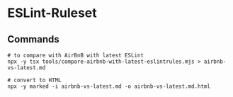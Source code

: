 # ESLint-Ruleset

## Commands

```shell
# to compare with AirBnB with latest ESLint
npx -y tsx tools/compare-airbnb-with-latest-eslintrules.mjs > airbnb-vs-latest.md

# convert to HTML
npx -y marked -i airbnb-vs-latest.md -o airbnb-vs-latest.md.html
```